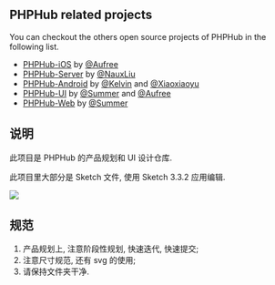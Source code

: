 
## PHPHub related projects

You can checkout the others open source projects of PHPHub in the following list.

* [PHPHub-iOS](https://github.com/Aufree/phphub-ios) by [@Aufree](https://github.com/Aufree)
* [PHPHub-Server](https://github.com/NauxLiu/phphub-server) by [@NauxLiu](https://github.com/NauxLiu)
* [PHPHub-Android](https://github.com/CycloneAxe/phphub-android) by [@Kelvin](https://github.com/CycloneAxe) and [@Xiaoxiaoyu](https://github.com/xiaoxiaoyu)
* [PHPHub-UI](https://github.com/phphub/phphub-ui) by [@Summer](https://github.com/phphub/phphub-ui) and [@Aufree](https://github.com/aufree)
* [PHPHub-Web](https://github.com/summerblue/phphub) by [@Summer](https://github.com/phphub/phphub-ui)


## 说明

此项目是 PHPHub 的产品规划和 UI 设计仓库. 

此项目里大部分是 Sketch 文件, 使用 Sketch 3.3.2 应用编辑.

![](http://ww1.sinaimg.cn/large/006fiYtfjw1eyl1ykxvymj31kw0zxqcc.jpg)

## 规范

1. 产品规划上, 注意阶段性规划, 快速迭代, 快速提交;
2. 注意尺寸规范, 还有 svg 的使用;
3. 请保持文件夹干净.
